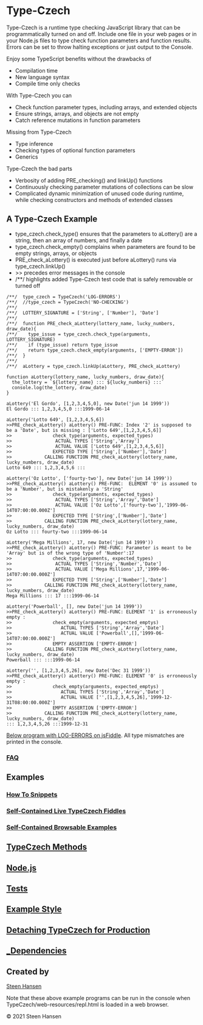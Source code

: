 
# Type-Czech

Type-Czech is a runtime type checking JavaScript library that can be programmatically turned on and off.
Include one file in your web pages or in your Node.js files to type check function parameters
and function results. Errors can be set to throw halting exceptions or just output to the Console.

Enjoy some TypeScript benefits without the drawbacks of

  -  Compilation time
  -  New language syntax
  -  Compile time only checks

With Type-Czech you can

  -  Check function parameter types, including arrays, and extended objects
  -  Ensure strings, arrays, and objects are not empty
  -  Catch reference mutations in function parameters

Missing from Type-Czech

  -  Type inference
  -  Checking types of optional function parameters
  -  Generics

Type-Czech the bad parts

  - Verbosity of adding PRE_checking() and linkUp() functions 
  - Continuously checking parameter mutations of collections can be slow
  - Complicated dynamic minimization of unused code during runtime, while checking constructors and methods of extended classes

## A Type-Czech Example

  -  type_czech.check_type() ensures that the parameters to aLottery() are a string, then an array of numbers, and finally a date
  -  type_czech.check_empty() complains when parameters are found to be empty strings, arrays, or objects
  -  PRE_check_aLottery() is executed just before aLottery() runs via type_czech.linkUp() 
  -  &gt;&gt; precedes error messages in the console
  -  /**/ highlights added Type-Czech test code that is safely removable or turned off


    /**/  type_czech = TypeCzech('LOG-ERRORS')
    /**/  //type_czech = TypeCzech('NO-CHECKING')
    /**/
    /**/  LOTTERY_SIGNATURE = ['String', ['Number'], 'Date']
    /**/
    /**/  function PRE_check_aLottery(lottery_name, lucky_numbers, draw_date){
    /**/    type_issue = type_czech.check_type(arguments, LOTTERY_SIGNATURE)
    /**/    if (type_issue) return type_issue
    /**/    return type_czech.check_empty(arguments, ['EMPTY-ERROR'])
    /**/  }
    /**/
    /**/  aLottery = type_czech.linkUp(aLottery, PRE_check_aLottery) 

    function aLottery(lottery_name, lucky_numbers, draw_date){
      the_lottery = `${lottery_name} ::: ${lucky_numbers} :::`
      console.log(the_lottery, draw_date)
    }

    aLottery('El Gordo', [1,2,3,4,5,0], new Date('jun 14 1999'))
    El Gordo ::: 1,2,3,4,5,0 :::1999-06-14

    aLottery('Lotto 649', [1,2,3,4,5,6])
    >>PRE_check_aLottery() aLottery() PRE-FUNC: Index '2' is supposed to be a 'Date', but is missing : ['Lotto 649',[1,2,3,4,5,6]]
    >>               check_type(arguments, expected_types)
    >>                ACTUAL TYPES ['String','Array']
    >>                ACTUAL VALUE ['Lotto 649',[1,2,3,4,5,6]]
    >>               EXPECTED TYPE ['String',['Number'],'Date']
    >>            CALLING FUNCTION PRE_check_aLottery(lottery_name, lucky_numbers, draw_date)
    Lotto 649 ::: 1,2,3,4,5,6 :::

    aLottery('Oz Lotto', ['fourty-two'], new Date('jun 14 1999'))
    >>PRE_check_aLottery() aLottery() PRE-FUNC:  ELEMENT '0' is assumed to be a 'Number', but is mistakenly a 'String'
    >>               check_type(arguments, expected_types)
    >>                ACTUAL TYPES ['String','Array','Date']
    >>                ACTUAL VALUE ['Oz Lotto',['fourty-two'],'1999-06-14T07:00:00.000Z']
    >>               EXPECTED TYPE ['String',['Number'],'Date']
    >>            CALLING FUNCTION PRE_check_aLottery(lottery_name, lucky_numbers, draw_date)
    Oz Lotto ::: fourty-two :::1999-06-14

    aLottery('Mega Millions', 17, new Date('jun 14 1999'))
    >>PRE_check_aLottery() aLottery() PRE-FUNC: Parameter is meant to be 'Array' but is of the wrong type of 'Number':17
    >>               check_type(arguments, expected_types)
    >>                ACTUAL TYPES ['String','Number','Date']
    >>                ACTUAL VALUE ['Mega Millions',17,'1999-06-14T07:00:00.000Z']
    >>               EXPECTED TYPE ['String',['Number'],'Date']
    >>            CALLING FUNCTION PRE_check_aLottery(lottery_name, lucky_numbers, draw_date)
    Mega Millions ::: 17 :::1999-06-14

    aLottery('Powerball', [], new Date('jun 14 1999'))
    >>PRE_check_aLottery() aLottery() PRE-FUNC: ELEMENT '1' is erroneously empty :
    >>               check_empty(arguments, expected_emptys)
    >>                  ACTUAL TYPES ['String','Array','Date']
    >>                  ACTUAL VALUE ['Powerball',[],'1999-06-14T07:00:00.000Z']
    >>               EMPTY ASSERTION ['EMPTY-ERROR']
    >>            CALLING FUNCTION PRE_check_aLottery(lottery_name, lucky_numbers, draw_date)
    Powerball ::: :::1999-06-14

    aLottery('', [1,2,3,4,5,26], new Date('Dec 31 1999'))
    >>PRE_check_aLottery() aLottery() PRE-FUNC: ELEMENT '0' is erroneously empty :
    >>               check_empty(arguments, expected_emptys)
    >>                  ACTUAL TYPES ['String','Array','Date']
    >>                  ACTUAL VALUE ['',[1,2,3,4,5,26],'1999-12-31T08:00:00.000Z']
    >>               EMPTY ASSERTION ['EMPTY-ERROR']
    >>            CALLING FUNCTION PRE_check_aLottery(lottery_name, lucky_numbers, draw_date)
    ::: 1,2,3,4,5,26 :::1999-12-31

[Below program with LOG-ERRORS on jsFiddle](https://jsfiddle.net/steen_hansen/0xtpLwsc/1/?00-Readme-Example). All type mismatches are printed in the console.


### [FAQ](/read-mes/faq.md)

## Examples


### [How To Snippets](/read-mes/how-to-snippets.md)





### [Self-Contained Live TypeCzech Fiddles](/read-mes/live-fiddle-samples.md)

### [Self-Contained Browsable Examples](/read-mes/web-browserable-examples.md)




## [TypeCzech Methods](/read-mes/methods.md)






## [Node.js](/read-mes/node-js.md)






## [Tests](/read-mes/node-and-web-tests.md)




## [Example Style](/read-mes/example-style.md)



## [Detaching TypeCzech for Production](/read-mes/detaching-checking-code.md)



## [_Dependencies](/read-mes/Dependencies.md)


## Created by

[Steen Hansen](https://github.com/steenhansen)


Note that these above example programs can be run in the console when TypeCzech/web-resources/repl.html is loaded in a web browser.


&copy; 2021 Steen Hansen
